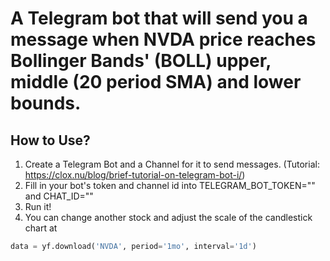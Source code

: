 # A Telegram bot that will send you a message when NVDA price reaches Bollinger Bands' (BOLL) upper, middle (20 period SMA) and lower bounds.
## How to Use?
1. Create a Telegram Bot and a Channel for it to send messages. (Tutorial: https://clox.nu/blog/brief-tutorial-on-telegram-bot-i/)
2. Fill in your bot's token and channel id into TELEGRAM_BOT_TOKEN="" and CHAT_ID=""
3. Run it!
4. You can change another stock and adjust the scale of the candlestick chart at
```python
data = yf.download('NVDA', period='1mo', interval='1d')
```
